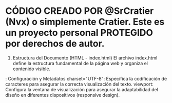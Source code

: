# CÓDIGO CREADO POR @SrCratier (Nvx) o simplemente Cratier. Este es un proyecto personal PROTEGIDO por derechos de autor.

1. Estructura del Documento (HTML - index.html)
El archivo index.html define la estructura fundamental de la página web y organiza el contenido visible.
<head>: Configuración y Metadatos
charset="UTF-8": Especifica la codificación de caracteres para asegurar la correcta visualización del texto.
viewport: Configura la ventana de visualización para asegurar la adaptabilidad del diseño en diferentes dispositivos (responsive design).
<title>: Establece el título de la página visible en la pestaña del navegador: "Vamp Store - Cuentas Premium".
<link rel="stylesheet" href="style.css">: Vincula el documento HTML con la hoja de estilos CSS para la presentación visual.
<link rel="stylesheet" href="https://cdnjs.cloudflare.com/ajax/libs/font-awesome/6.5.1/css/all.min.css">: Importa la biblioteca Font Awesome para la inclusión de iconos escalables.
<link href="https://fonts.googleapis.com/css2?family=MedievalSharp&family=Roboto:wght@400;500;600;700&display=swap" rel="stylesheet">: Carga fuentes personalizadas de Google Fonts (MedievalSharp para elementos distintivos como el logo y Roboto para el texto general).
<body>: Contenido Visible de la Página
Contiene todos los elementos que el usuario final visualiza e interactúa.
<header class="navbar">: Barra de Navegación Principal
Implementada con position: fixed para mantenerla visible en la parte superior de la ventana de visualización durante el desplazamiento.
Logo (.logo-link, .logo-container, .logo-v, .store-name): Representa la identidad visual de "Vamp Store" y funciona como enlace a la página principal.
Barra de Búsqueda (.search-container, #search-input): Un campo de entrada de texto (input type="text") con un icono de búsqueda (i.fas.fa-search). Permite a los usuarios buscar productos por palabras clave, con filtrado en tiempo real.
Selector de Moneda (.currency-selector-container, #currency-selector): Un elemento select que permite la selección de diferentes monedas. Los precios de los productos se actualizan dinámicamente según la moneda elegida.
<aside id="filter-sidebar" class="filter-sidebar">: Barra Lateral de Filtros
Implementada como una barra deslizable (position: fixed, transform: translateX) desde el lado izquierdo de la pantalla. Se abre automáticamente al cargar la página y se puede cerrar manualmente.
Su posición superior se alinea dinámicamente con la parte inferior del navbar para una integración visual fluida.
Encabezado (.filter-sidebar-header, <h2>): "Filtrar Servicios".
Controles de Filtrado por Categoría (.filter-nav, .filter-btn): Un conjunto de botones que permiten filtrar los productos por categorías de servicio (ej., Spotify, Disney+, HBO Max). El botón "Todos" desactiva los filtros de categoría individuales.
Sección de Filtros por Precio (.price-filter-section):
Título (.price-filter-heading): "FILTRAR POR PRECIO".
Rango de Precio Actual (.current-price-range): Muestra el rango de precios mínimo y máximo seleccionado en la moneda actual.
Sliders de Rango (#min-price-slider, #max-price-slider): Dos elementos input type="range" que permiten a los usuarios definir un rango de precios. Los valores seleccionados se muestran numéricamente junto a sus etiquetas.
Botón de Reset (#reset-price-filters): Restablece los sliders de precio a sus valores predeterminados.
Botón de Cierre (#sidebar-close-btn): Un botón integrado en la parte inferior de la sidebar para ocultarla.
<div class="page-content-wrapper" id="page-content-wrapper">: Contenedor de Contenido Principal
Este div abarca el product-grid y el footer. Se desplaza horizontalmente (margin-left) y ajusta su ancho (width) cuando la sidebar se abre o cierra, permitiendo que el product-grid se adapte y los productos se reorganicen sin quedar ocultos ni generar scroll horizontal no deseado.
Botón de Apertura de Sidebar (#sidebar-open-btn): Un botón flotante que aparece cuando la sidebar está cerrada, permitiendo al usuario volver a abrirla.
<main class="product-grid">: Cuadrícula de Productos
Implementa un diseño de cuadrícula flexible (display: grid; grid-template-columns: repeat(auto-fit, minmax(Xpx, 1fr))) que ajusta automáticamente el número de columnas de productos según el ancho disponible de la pantalla.
div class="product-card": Tarjetas de Producto
Cada tarjeta representa un producto individual con su imagen, título, duración, descripción inicial, precio (con data-price-usd para conversión) y lista de características.
data-category: Atributo crucial para el filtrado por servicio.
Acciones (.product-card-actions): Contiene enlaces/botones para añadir al carrito (con enlace a Discord) y realizar pagos vía PayPal.
<footer class="footer">: Pie de Página
Una sección en la parte inferior de la página con enlaces a plataformas de contacto (Discord para carrito y servidor).
2. Funcionalidad Interactiva (JavaScript - Integrado en index.html)
El código JavaScript, embebido al final del index.html, es responsable de la interactividad dinámica de la plataforma.
Gestión de Altura Dinámica del Navbar (updateNavbarHeightCssVariable):
Al cargar la página y al redimensionar la ventana, esta función calcula la altura real del navbar (offsetHeight).
Este valor se asigna a una variable CSS (--navbar-height) en el :root, lo que permite que la filter-sidebar, page-content-wrapper y sidebar-open-btn ajusten sus posiciones y tamaños relativos al navbar de manera precisa y adaptable.
Conversión de Moneda (updatePrices):
Obtiene la moneda seleccionada por el usuario y su tasa de cambio.
Itera sobre todos los precios de los productos (almacenados en USD en el atributo data-price-usd) y los convierte a la moneda seleccionada, actualizando la visualización del precio.
Actualización de Interfaz de Filtros de Precio (updatePriceFilterUI):
Sincroniza la visualización numérica de los valores mínimo y máximo seleccionados en los sliders de precio, mostrando la cantidad en la moneda actual.
Reinicio de Filtros de Precio (resetPriceFilters):
Restablece los sliders de precio a sus valores mínimos y máximos predeterminados y actualiza la interfaz.
Aplicación de Filtros Combinados (applyFilters):
Esta es la función central para el filtrado de productos. Se invoca ante cualquier cambio en los filtros de categoría, rangos de precio o la consulta de búsqueda.
Lógica de Filtrado: Evalúa cada tarjeta de producto basándose en tres criterios principales:
Categoría: Si la categoría del producto coincide con las categorías seleccionadas (o "todos").
Precio: Si el precio del producto en USD se encuentra dentro del rango definido por los sliders.
Búsqueda por Texto: Si el título del producto (insensible a mayúsculas/minúsculas) contiene la cadena de texto ingresada en la barra de búsqueda (filtrado en tiempo real a medida que se escribe).
Los productos que cumplen con todos los criterios se hacen visibles, y los que no, se ocultan.
Actualización de Interfaz de Botones de Categoría (updateFilterButtonsUI):
Asegura que el botón de categoría actualmente seleccionado (active) sea visualmente distinguible.
Control de la Barra Lateral (toggleSidebar):
Gestiona la apertura y el cierre de la filter-sidebar mediante la adición/eliminación de la clase open y el desplazamiento del page-content-wrapper con la clase shifted.
Persiste el estado de la sidebar (abierta/cerrada) en localStorage para recordar la preferencia del usuario entre sesiones.
Controla la visibilidad de los botones de abrir y cerrar la sidebar.
Manejo de Eventos (Event Listeners):
Se implementan escuchadores de eventos para detectar interacciones del usuario (cambios en el selector de moneda, clics en botones de filtro, entradas en la barra de búsqueda, movimientos de sliders, etc.) y desencadenar las funciones de actualización y filtrado correspondientes.
3. Estilos y Presentación (CSS - style.css)
El archivo style.css define la presentación visual de la plataforma, adhiriéndose a una estética oscura con acentos neón y asegurando un diseño responsivo.
Variables CSS (:root):
Define un conjunto de variables para colores (fondo principal, tarjetas, texto, acento, precio), tipos de fuente y duraciones de transición. Esto centraliza la personalización del tema visual. --navbar-height se inicializa con un valor por defecto, pero es controlado dinámicamente por JavaScript.
Estilos Base (body, *):
Establece la configuración de fuentes, colores de texto predeterminados y un fondo con gradientes radiales sutiles para la atmósfera visual.
navbar:
Estilizado con un fondo semi-transparente y backdrop-filter para un efecto de desenfoque. Utiliza flexbox para la alineación de sus elementos (logo, búsqueda, selector de moneda) y flex-wrap para su adaptabilidad en pantallas más pequeñas. position: fixed asegura su visibilidad constante.
search-container y search-input:
Diseño minimalista con bordes redondeados y un icono integrado, reflejando la estética neón.
currency-selector-container y currency-selector:
Similar al campo de búsqueda, con un icono de moneda y un select personalizado para la selección de divisas. Incluye un tooltip (::before) que aparece al pasar el cursor.
filter-sidebar:
Estilos para la barra lateral fija: fondo oscuro, borde derecho sutil, y una transición suave al deslizarse.
Ocultamiento de Scrollbar: Se implementan reglas CSS específicas (-ms-overflow-style: none; scrollbar-width: none; ::-webkit-scrollbar { display: none; }) para ocultar visualmente la barra de desplazamiento predeterminada del navegador, manteniendo la capacidad de desplazamiento vertical.
Filtros de Categoría (filter-nav, filter-btn):
Botones con bordes acentuados que cambian de color a un morado brillante cuando están active, proporcionando una retroalimentación visual clara. Los iconos se alinean con los botones.
Filtros de Precio (price-filter-section, slider-group, input[type="range"]):
Diseño integrado con el tema, incluyendo estilos personalizados para los sliders de rango que se ajustan al esquema de color neón.
sidebar-close-btn y sidebar-open-btn:
Botones de control para la sidebar, con el color de acento y transiciones de hover.
page-content-wrapper:
Esencial para el diseño responsivo con la sidebar. Su margin-top se ajusta a la altura dinámica del navbar. Su margin-left y width se adaptan cuando la sidebar se abre, forzando al product-grid a reorganizar sus columnas dentro del espacio disponible y previniendo el desbordamiento horizontal.
product-grid y product-card:
El product-grid utiliza CSS Grid para una distribución de productos fluida y responsiva.
Cada product-card tiene un fondo oscuro, bordes sutiles, sombras y efectos de hover y active que mejoran la interacción visual, con transiciones suaves.
Los iconos de "✦" en la lista de características son pseudo-elementos (::before) para mayor eficiencia.
product-card-actions:
Estilos para los botones de compra (add-to-cart-btn, paypal-btn), con sus respectivos colores y efectos de interacción.
footer:
Pie de página simple con enlaces a las redes sociales, con iconos grandes y efectos de hover para interactividad.
Media Queries (@media):
Definen estilos específicos para diferentes tamaños de pantalla (escritorio, tablet, móvil). Esto asegura que la página se adapte y optimice su diseño para una experiencia de usuario consistente, incluyendo la transición del navbar a un diseño apilado y la sidebar a un comportamiento de "overlay" en dispositivos móviles, donde no desplaza el contenido.

NOTA*
Estos solo son aspectos visuales para los usuarios, algunos de los mas importantes no fueron ni serán añadidos en actualizaciones.
Los aspectos técnicos como código, lógica y proceso no serán compartidos con el usuario.
Este código está disponible para la venta PRIVADA por único contacto en discord : srcratier (username).
